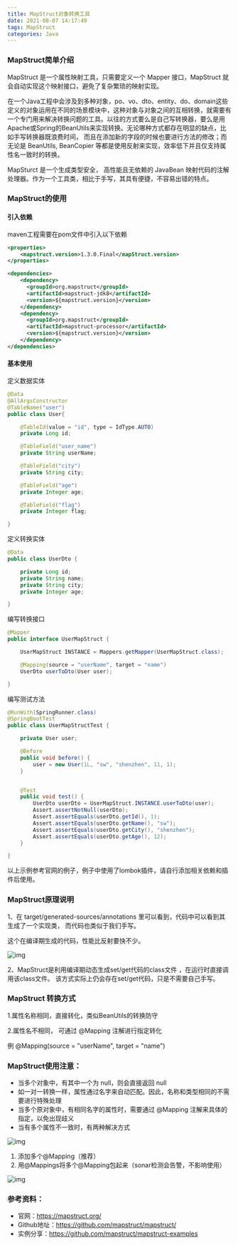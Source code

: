 ```yaml
---
title: MapStruct对象转换工具
date: 2021-08-07 14:17:49
tags: MapStruct
categories: Java
---
```


### **MapStruct简单介绍**

MapStruct 是一个属性映射工具，只需要定义一个 Mapper 接口，MapStruct 就会自动实现这个映射接口，避免了复杂繁琐的映射实现。<!-- more -->

在一个Java工程中会涉及到多种对象，po、vo、dto、entity、do、domain这些定义的对象运用在不同的场景模块中，这种对象与对象之间的互相转换，就需要有一个专门用来解决转换问题的工具。以往的方式要么是自己写转换器，要么是用Apache或Spring的BeanUtils来实现转换。无论哪种方式都存在明显的缺点，比如手写转换器既浪费时间， 而且在添加新的字段的时候也要进行方法的修改；而无论是 BeanUtils, BeanCopier 等都是使用反射来实现，效率低下并且仅支持属性名一致时的转换。

MapSturct 是一个生成类型安全， 高性能且无依赖的 JavaBean 映射代码的注解处理器。作为一个工具类，相比于手写，其具有便捷，不容易出错的特点。

### **MapStruct的使用**

#### **引入依赖**

maven工程需要在pom文件中引入以下依赖

```xml
<properties>
    <mapstruct.version>1.3.0.Final</mapStruct.version>
</properties>

<dependencies>
    <dependency>
      <groupId>org.mapstruct</groupId>
      <artifactId>mapstruct-jdk8</artifactId>
      <version>${mapstruct.version}</version>
    </dependency>
    <dependency>
      <groupId>org.mapstruct</groupId>
      <artifactId>mapstruct-processor</artifactId>
      <version>${mapstruct.version}</version>
    </dependency>
</dependencies>
```

#### **基本使用**

定义数据实体

```java
@Data
@AllArgsConstructor
@TableName("user")
public class User{

    @TableId(value = "id", type = IdType.AUTO)
    private Long id;

    @TableField("user_name")
    private String userName;

    @TableField("city")
    private String city;

    @TableField("age")
    private Integer age;

    @TableField("flag")
    private Integer flag;

}
```

定义转换实体

```java
@Data
public class UserDto {

    private Long id;
    private String name;
    private String city;
    private Integer age;

}
```

编写转换接口

```java
@Mapper
public interface UserMapStruct {

    UserMapStruct INSTANCE = Mappers.getMapper(UserMapStruct.class);

    @Mapping(source = "userName", target = "name")
    UserDto userToDto(User user);

}
```

编写测试方法

```java
@RunWith(SpringRunner.class)
@SpringBootTest
public class UserMapStructTest {

    private User user;

    @Before
    public void before() {
        user = new User(1L, "sw", "shenzhen", 11, 1);
    }


    @Test
    public void test() {
        UserDto userDto = UserMapStruct.INSTANCE.userToDto(user);
        Assert.assertNotNull(userDto);
        Assert.assertEquals(userDto.getId(), 1);
        Assert.assertEquals(userDto.getName(), "sw");
        Assert.assertEquals(userDto.getCity(), "shenzhen");
        Assert.assertEquals(userDto.getAge(), 12);
    }

}
```

以上示例参考官网的例子，例子中使用了lombok插件，请自行添加相关依赖和插件后使用。

### **MapStruct原理说明**

1、在 target/generated-sources/annotations 里可以看到，代码中可以看到其生成了一个实现类， 而代码也类似于我们手写。

这个在编译期生成的代码，性能比反射要快不少。

![img](https://p.pstatp.com/origin/pgc-image/d22090c2f534485f8c6bd83c54e68b23)

2、MapStruct是利用编译期动态生成set/get代码的class文件 ，在运行时直接调用该class文件。 该方式实际上仍会存在set/get代码，只是不需要自己手写。

### **MapStruct 转换方式**

1.属性名称相同，直接转化，类似BeanUtils的转换防守

2.属性名不相同， 可通过 @Mapping 注解进行指定转化

例 @Mapping(source = "userName",  target = "name")

### **MapStruct使用**注意：

- 当多个对象中，有其中一个为 null，则会直接返回 null
- 如一对一转换一样，属性通过名字来自动匹配。因此，名称和类型相同的不需要进行特殊处理
- 当多个原对象中，有相同名字的属性时，需要通过 @Mapping 注解来具体的指定，以免出现歧义
- 当有多个属性不一致时，有两种解决方式

![img](https://p.pstatp.com/origin/pgc-image/af2a94a1376d4b218c4261d90d64b577)

1. 添加多个@Mapping（推荐）
2. 用@Mappings将多个@Mapping包起来（sonar检测会告警，不影响使用）

![img](https://p.pstatp.com/origin/pgc-image/0126683c9497427b84f38ba846c42b49)

### 参考资料：

- 官网：https://mapstruct.org/
- Github地址：https://github.com/mapstruct/mapstruct/
- 实例分享：https://github.com/mapstruct/mapstruct-examples

